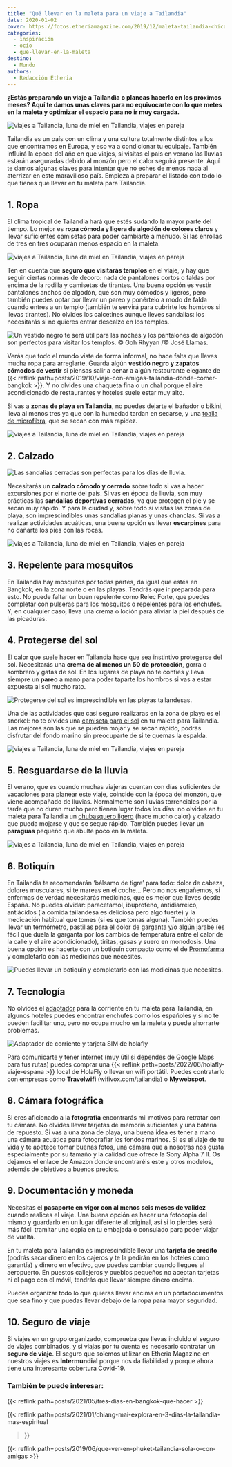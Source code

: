 ```yaml
---
title: "Qué llevar en la maleta para un viaje a Tailandia"
date: 2020-01-02
cover: https://fotos.etheriamagazine.com/2019/12/maleta-tailandia-chicas.jpg
categories: 
  - inspiración
  - ocio
  - que-llevar-en-la-maleta
destino: 
  - Mundo
authors: 
  - Redacción Etheria
---
```


**¿Estás preparando un viaje a Tailandia o planeas hacerlo en los próximos meses? Aquí 
te damos unas claves para no equivocarte con lo que metes en la maleta y optimizar el 
espacio para no ir muy cargada.** 

![viajes a Tailandia, luna de miel en Tailandia, viajes en pareja](https://fotos.etheriamagazine.com/2019/12/maleta-tailandia-playa.jpg "Playa de Phra Nang (Krabi). © Sumit Chinchane")

Tailandia es un país con un clima y una cultura totalmente distintos a los que 
encontramos en Europa, y eso va a condicionar tu equipaje. También influirá la época del 
año en que viajes, si visitas el país en verano las lluvias estarán aseguradas debido al 
monzón pero el calor seguirá presente. Aquí te damos algunas claves para intentar que no 
eches de menos nada al aterrizar en este maravilloso país. Empieza a preparar el listado 
con todo lo que tienes que llevar en tu maleta para Tailandia. 

## 1\. Ropa

El clima tropical de Tailandia hará que estés sudando la mayor parte del tiempo. Lo 
mejor es **ropa cómoda y ligera de algodón de colores claros** y llevar suficientes 
camisetas para poder cambiarte a menudo. Si las enrollas de tres en tres ocuparán menos 
espacio en la maleta. 

![viajes a Tailandia, luna de miel en Tailandia, viajes en pareja](https://fotos.etheriamagazine.com/2019/12/maleta-tailandia-chicas.jpg "Chicas en las islas Phi Phi. © Eva Krause")

Ten en cuenta que **seguro que visitarás templos** en el viaje, y hay que seguir ciertas 
normas de decoro: nada de pantalones cortos o faldas por encima de la rodilla y 
camisetas de tirantes. Una buena opción es vestir pantalones anchos de algodón, que son 
muy cómodos y ligeros, pero también puedes optar por llevar un pareo y ponértelo a modo 
de falda cuando entres a un templo (también te servirá para cubrirte los hombros si 
llevas tirantes). No olvides los calcetines aunque lleves sandalias: los necesitarás si 
no quieres entrar descalzo en los templos. 

![](https://fotos.etheriamagazine.com/2019/12/maleta-tailandia-ropa.jpg "Un vestido negro te será útil para las noches y los pantalones de algodón son perfectos para visitar los templos. © Goh Rhyyan /© José Llamas.")

Verás que todo el mundo viste de forma informal, no hace falta que lleves mucha ropa 
para arreglarte. Guarda algún **vestido negro y zapatos cómodos de vestir** si piensas 
salir a cenar a algún restaurante elegante de {{< reflink 
path=posts/2019/10/viaje-con-amigas-tailandia-donde-comer-bangkok >}}. Y no olvides una 
chaqueta fina o un chal porque el aire acondicionado de restaurantes y hoteles suele 
estar muy alto. 

Si vas a **zonas de playa en Tailandia**, no puedes dejarte el bañador o bikini, lleva 
al menos tres ya que con la humedad tardan en secarse, y una [toalla de 
microfibra](https://www.decathlon.es/es/p/toalla-bano-piscina-natacion-nabaiji-microfibra-compacta-talla-l-azul/_/R-p-158325?mc=8361623&c=AZUL), 
que se secan con más rapidez. 

![viajes a Tailandia, luna de miel en Tailandia, viajes en pareja](https://fotos.etheriamagazine.com/2019/12/maleta-tailandia-toalla.jpg "Toalla de microfibra de © Decathlon")

## 2\. Calzado

![](https://fotos.etheriamagazine.com/2019/12/maleta-tailandia-sandalias.jpg "Las sandalias cerradas son perfectas para los días de lluvia.")

Necesitarás un **calzado cómodo y cerrado** sobre todo si vas a hacer excursiones por el 
norte del país. Si vas en época de lluvia, son muy prácticas las **sandalias deportivas 
cerradas**, ya que protegen el pie y se secan muy rápido. Y para la ciudad y, sobre todo 
si visitas las zonas de playa, son imprescindibles unas sandalias planas y unas 
chanclas. Si vas a realizar actividades acuáticas, una buena opción es llevar 
**escarpines** para no dañarte los pies con las rocas. 

![viajes a Tailandia, luna de miel en Tailandia, viajes en pareja](https://fotos.etheriamagazine.com/2019/12/Maleta-tailandia-escarpines.jpg "Escarpines de © Decathlon")

## 3\. Repelente para mosquitos

En Tailandia hay mosquitos por todas partes, da igual que estés en Bangkok, en la zona 
norte o en las playas. Tendrás que ir preparada para esto. No puede faltar un buen 
repelente como Relec Forte, que puedes completar con pulseras para los mosquitos o 
repelentes para los enchufes. Y, en cualquier caso, lleva una crema o loción para 
aliviar la piel después de las picaduras. 

## 4\. Protegerse del sol

El calor que suele hacer en Tailandia hace que sea instintivo protegerse del sol. 
Necesitarás una **crema de al menos un 50 de protección**, gorra o sombrero y gafas de 
sol. En los lugares de playa no te confíes y lleva siempre un **pareo** a mano para 
poder taparte los hombros si vas a estar expuesta al sol mucho rato. 

![Protegerse del sol es imprescindible en las playas tailandesas.](https://fotos.etheriamagazine.com/2019/12/maleta-tailandia-proteccion-sol.jpg "Protegerse del sol es imprescindible en las playas tailandesas. © Farsai Chaikulngamdee")

Una de las actividades que casi seguro realizaras en la zona de playa es el snorkel: no 
te olvides una [camiseta para el 
sol](https://www.decathlon.es/es/p/top-camiseta-protecion-solar-playa-surf-olaian-top500-mujer-negro-azul-anti-uv/_/R-p-170635?mc=8403270&c=AZUL) 
en tu maleta para Tailandia. Las mejores son las que se pueden mojar y se secan rápido, 
podrás disfrutar del fondo marino sin preocuparte de si te quemas la espalda. 

![viajes a Tailandia, luna de miel en Tailandia, viajes en pareja](https://fotos.etheriamagazine.com/2019/12/maleta-tailandia-camiseta-sol.jpg "Camista para protegerse del sol perfecta para bañarse con ella. © Decathlon")

## 5\. Resguardarse de la lluvia

El verano, que es cuando muchas viajeras cuentan con días suficientes de vacaciones para 
planear este viaje, coincide con la época del monzón, que viene acompañado de lluvias. 
Normalmente son lluvias torrenciales por la tarde que no duran mucho pero tienen lugar 
todos los días: no olvides en tu maleta para Tailandia un [chubasquero 
ligero](https://www.elcorteingles.es/deportes/A14517912-chubasquero-de-mujer-mountain-pro/) 
(hace mucho calor) y calzado que pueda mojarse y que se seque rápido. También puedes 
llevar un **paraguas** pequeño que abulte poco en la maleta. 

![viajes a Tailandia, luna de miel en Tailandia, viajes en pareja](https://fotos.etheriamagazine.com/2019/12/maleta-tailandia-paraguas-chubasquero.jpg "Chubasquero de ©El Corte Inglés y paraguas de © Misako.")

## 6\. Botiquín

En Tailandia te recomendarán ‘bálsamo de tigre’ para todo: dolor de cabeza, dolores 
musculares, si te mareas en el coche… Pero no nos engañemos, si enfermas de verdad 
necesitarás medicinas, que es mejor que lleves desde España. No puedes olvidar: 
paracetamol, ibuprofeno, antidiarreico, antiácidos (la comida tailandesa es deliciosa 
pero algo fuerte) y la medicación habitual que tomes (si es que tomas alguna). También 
puedes llevar un termómetro, pastillas para el dolor de garganta y/o algún jarabe (es 
fácil que duela la garganta por los cambios de temperatura entre el calor de la calle y 
el aire acondicionado), tiritas, gasas y suero en monodosis. Una buena opción es hacerte 
con un botiquín compacto como el de 
[Promofarma](https://www.promofarma.com/es/aposan-botiquin-1ud/p-258865) y completarlo 
con las medicinas que necesites. 

![Puedes llevar un botiquín y completarlo con las medicinas que necesites.](https://fotos.etheriamagazine.com/2019/12/maleta-tailandia-medicinas.jpg "Puedes llevar un botiquín y completarlo con las medicinas que necesites. © Promofarma")

## 7\. Tecnología

No olvides el [adaptador](https://amzn.to/353faed) para la corriente en tu maleta para 
Tailandia, en algunos hoteles puedes encontrar enchufes como los españoles y si no te 
pueden facilitar uno, pero no ocupa mucho en la maleta y puede ahorrarte problemas. 

![Adaptador de corriente y tarjeta SIM de holafly](https://fotos.etheriamagazine.com/2019/12/maleta-tailandia-tecnologia.jpg "Adaptador de corriente y tarjeta SIM de ©holafly")

Para comunicarte y tener internet (muy útil si dependes de Google Maps para tus rutas) 
puedes comprar una {{< reflink path=posts/2022/06/holafly-viaje-espana >}} local de 
HolaFly o llevar un wifi portátil. Puedes contratarlo con empresas como **Travelwifi** 
(wifivox.com/tailandia) o **Mywebspot**. 

## 8\. Cámara fotográfica

Si eres aficionado a la **fotografía** encontrarás mil motivos para retratar con tu 
cámara. No olvides llevar tarjetas de memoria suficientes y una batería de repuesto. Si 
vas a una zona de playa, una buena idea es tener a mano una cámara acuática para 
fotografiar los fondos marinos. Si es el viaje de tu vida y te apetece tomar buenas 
fotos, una cámara que a nosotras nos gusta especialmente por su tamaño y la calidad que 
ofrece la Sony Alpha 7 II. Os dejamos el enlace de Amazon donde encontraréis este y 
otros modelos, además de objetivos a buenos precios. 

## 9\. Documentación y moneda

Necesitas el **pasaporte en vigor con al menos seis meses de validez** cuando realices 
el viaje. Una buena opción es hacer una fotocopia del mismo y guardarlo en un lugar 
diferente al original, así si lo pierdes será más fácil tramitar una copia en tu 
embajada o consulado para poder viajar de vuelta. 

En tu maleta para Tailandia es imprescindible llevar una **tarjeta de crédito** (podrás 
sacar dinero en los cajeros y te la pedirán en los hoteles como garantía) y dinero en 
efectivo, que puedes cambiar cuando llegues al aeropuerto. En puestos callejeros y 
pueblos pequeños no aceptan tarjetas ni el pago con el móvil, tendrás que llevar siempre 
dinero encima. 

Puedes organizar todo lo que quieras llevar encima en un portadocumentos que sea fino y 
que puedas llevar debajo de la ropa para mayor seguridad. 

## 10\. Seguro de viaje

Si viajes en un grupo organizado, comprueba que llevas incluido el seguro de viajes 
combinados, y si viajas por tu cuenta es necesario contratar un **seguro de viaje**. El 
seguro que solemos utilizar en Etheria Magazine en nuestros viajes es **Intermundial** 
porque nos da fiabilidad y porque ahora tiene una interesante cobertura Covid-19. 

### También te puede interesar:

{{< reflink path=posts/2021/05/tres-dias-en-bangkok-que-hacer >}} 

{{< reflink path=posts/2021/01/chiang-mai-explora-en-3-dias-la-tailandia-mas-espiritual 
>}} 

{{< reflink path=posts/2019/06/que-ver-en-phuket-tailandia-sola-o-con-amigas >}}
